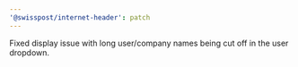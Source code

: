 ```yaml
---
'@swisspost/internet-header': patch
---
```


Fixed display issue with long user/company names being cut off in the user dropdown.
